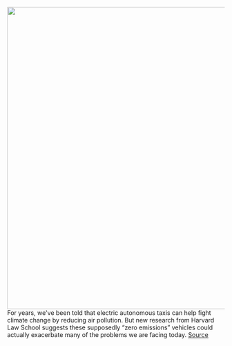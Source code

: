 <img src='https://cdn.vox-cdn.com/thumbor/4UuWwjmFnBylr3rm74Cv9IUyccE=/0x0:4928x3280/1200x800/filters:focal(2070x1246:2858x2034)/cdn.vox-cdn.com/uploads/chorus_image/image/69793227/1189070698.0.jpg' width='700px' /><br/>
For years, we've been told that electric autonomous taxis can help fight climate change by reducing air pollution. But new research from Harvard Law School suggests these supposedly “zero emissions” vehicles could actually exacerbate many of the problems we are facing today.
<a href='https://www.theverge.com/2021/8/30/22648218/electric-robotaxi-climate-change-emissions-harvard-study'> Source <a/>